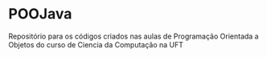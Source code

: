 # POOJava

Repositório para os códigos criados nas aulas de Programação Orientada a Objetos do curso de Ciencia da Computação na UFT




